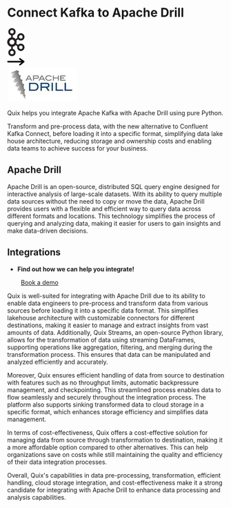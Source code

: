 # Connect Kafka to Apache Drill

<div class="connect-images cards blog-grid-card" markdown>
<div>
<img src="../images/kafka_logo.png" width="40px" />
</div>
<div>
<img src="../images/arrow.svg" width="40px" />
</div>
<div>
<img src="./images/apache-drill_1.jpg" />
</div>
</div>

Quix helps you integrate Apache Kafka with Apache Drill using pure Python.

Transform and pre-process data, with the new alternative to Confluent Kafka Connect, before loading it into a specific format, simplifying data lake house architecture, reducing storage and ownership costs and enabling data teams to achieve success for your business.

## Apache Drill

Apache Drill is an open-source, distributed SQL query engine designed for interactive analysis of large-scale datasets. With its ability to query multiple data sources without the need to copy or move the data, Apache Drill provides users with a flexible and efficient way to query data across different formats and locations. This technology simplifies the process of querying and analyzing data, making it easier for users to gain insights and make data-driven decisions.

## Integrations

<div class="grid cards" markdown>

- __Find out how we can help you integrate!__

    <a class="md-button md-button--primary" href="https://quix.io/book-a-demo" target="_blank" style="margin:.5rem;">Book a demo</a>

</div>


Quix is well-suited for integrating with Apache Drill due to its ability to enable data engineers to pre-process and transform data from various sources before loading it into a specific data format. This simplifies lakehouse architecture with customizable connectors for different destinations, making it easier to manage and extract insights from vast amounts of data. Additionally, Quix Streams, an open-source Python library, allows for the transformation of data using streaming DataFrames, supporting operations like aggregation, filtering, and merging during the transformation process. This ensures that data can be manipulated and analyzed efficiently and accurately.

Moreover, Quix ensures efficient handling of data from source to destination with features such as no throughput limits, automatic backpressure management, and checkpointing. This streamlined process enables data to flow seamlessly and securely throughout the integration process. The platform also supports sinking transformed data to cloud storage in a specific format, which enhances storage efficiency and simplifies data management.

In terms of cost-effectiveness, Quix offers a cost-effective solution for managing data from source through transformation to destination, making it a more affordable option compared to other alternatives. This can help organizations save on costs while still maintaining the quality and efficiency of their data integration processes.

Overall, Quix's capabilities in data pre-processing, transformation, efficient handling, cloud storage integration, and cost-effectiveness make it a strong candidate for integrating with Apache Drill to enhance data processing and analysis capabilities.

